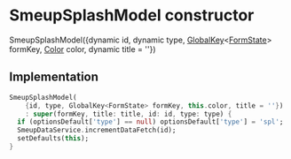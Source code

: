 


# SmeupSplashModel constructor







SmeupSplashModel({dynamic id, dynamic type, [GlobalKey](https://api.flutter.dev/flutter/widgets/GlobalKey-class.html)&lt;[FormState](https://api.flutter.dev/flutter/widgets/FormState-class.html)> formKey, [Color](https://api.flutter.dev/flutter/dart-ui/Color-class.html) color, dynamic title = ''})





## Implementation

```dart
SmeupSplashModel(
    {id, type, GlobalKey<FormState> formKey, this.color, title = ''})
    : super(formKey, title: title, id: id, type: type) {
  if (optionsDefault['type'] == null) optionsDefault['type'] = 'spl';
  SmeupDataService.incrementDataFetch(id);
  setDefaults(this);
}
```







